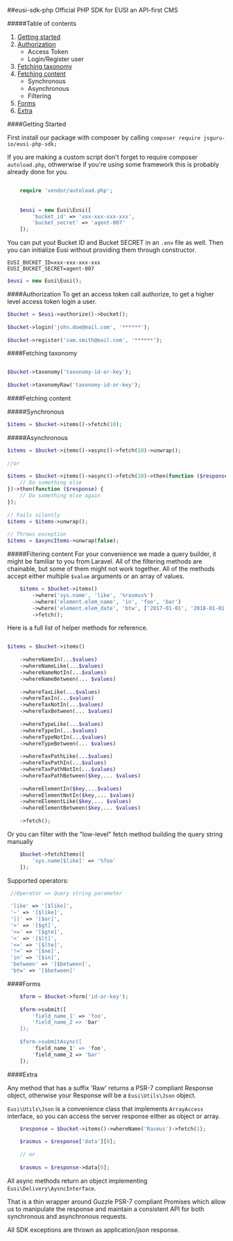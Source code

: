 ##eusi-sdk-php
Official PHP SDK for EUSI an API-first CMS

#####Table of contents
1. [Getting started](https://github.com/jsguru-io/eusi-sdk-php#getting-started)
2. [Authorization](https://github.com/jsguru-io/eusi-sdk-php#authorization)
    * Access Token
    * Login/Register user
3. [Fetching taxonomy](https://github.com/jsguru-io/eusi-sdk-php#taxonomy)
4. [Fetching content](https://github.com/jsguru-io/eusi-sdk-php#content)
    * Synchronous
    * Asynchronous
    * Filtering
5. [Forms](https://github.com/jsguru-io/eusi-sdk-php#forms)
6. [Extra](https://github.com/jsguru-io/eusi-sdk-php#notes) 

####Getting Started

First install our package with composer by calling 
``
    composer require jsguru-io/eusi-php-sdk;
``

If you are making a custom script don't forget to require composer `autoload.php`, othwerwise if you're using some framework this is probably already done for you.
```php

    require 'vendor/autoload.php';
    
    
    $eusi = new Eusi\Eusi([
        'bucket_id' => 'xxx-xxx-xxx-xxx',
        'bucket_secret' => 'agent-007'
    ]);
```

You can put yout Bucket ID and Bucket SECRET in an `.env` file as well. Then you can initialize Eusi without providing them through constructor.

```dotenv
EUSI_BUCKET_ID=xxx-xxx-xxx-xxx
EUSI_BUCKET_SECRET=agent-007
```

```php
$eusi = new Eusi\Eusi();
``` 
####Authorization
To get an access token call authorize, to get a higher level access token login a user.

```php  
$bucket = $eusi->authorize()->bucket();
    
$bucket->login('john.doe@mail.com', '******');
    
$bucket->register('sam.smith@mail.com', '******');
```

####Fetching taxonomy

```php

$bucket->taxonomy('taxonomy-id-or-key');
    
$bucket->taxonomyRaw('taxonomy-id-or-key');

```

####Fetching content

#####Synchronous
```php
$items = $bucket->items()->fetch(10);
```
#####Asynchronous
```php
$items = $bucket->items()->async()->fetch(10)->unwrap();
       
//or
       
$items = $bucket->items()->async()->fetch(10)->then(function ($response) {
    // Do something else
})->then(function ($response) {
    // Do something else again
});
    
// Fails silently
$items = $items->unwrap();
    
// Throws exception
$items = $asyncItems->unwrap(false);
```

#####Filtering content
For your convenience we made a query builder, it might be familiar to you from Laravel. All of the filtering methods are chainable, but some of them might not work together. All of the methods accept either multiple `$value` arguments or an array of values.

```php
    $items = $bucket->items()
        ->where('sys.name', 'like', '%rasmus%')
        ->where('element.elem_name', 'in', 'foo', 'bar')
        ->where('element.elem_date', 'btw', ['2017-01-01', '2018-01-01'])
        ->fetch();
```

Here is a full list of helper methods for reference. 
```php

$items = $bucket->items()
    
    ->whereNameIn(...$values)
    ->whereNameLike(...$values)
    ->whereNameNotIn(...$values)
    ->whereNameBetween(... $values)
     
    ->whereTaxLike(...$values)
    ->whereTaxIn(...$values)
    ->whereTaxNotIn(...$values)
    ->whereTaxBetween(... $values)
     
    ->whereTypeLike(...$values)
    ->whereTypeIn(...$values)
    ->whereTypeNotIn(...$values)
    ->whereTypeBetween(... $values)
          
    ->whereTaxPathLike(...$values)
    ->whereTaxPathIn(...$values)
    ->whereTaxPathNotIn(...$values)
    ->whereTaxPathBetween($key,... $values)
      
    ->whereElementIn($key,...$values)
    ->whereElementNotIn($key,... $values)
    ->whereElementLike($key,... $values)
    ->whereElementBetween($key,... $values)
      
    ->fetch();
```

Or you can filter with the "low-level" fetch method building the query string manually

```php
    $bucket->fetchItems([
        'sys.name[$like]' => '%foo'
    ]);
```

Supported operators:
```php
 //Operator => Query string parameter
    
 'like' => '[$like]',
 '~' => '[$like]',
 '||' => '[$or]',
 '>' => '[$gt]',
 '>=' => '[$gte]',
 '<' => '[$lt]',
 '<=' => '[$lte]',
 '!=' => '[$ne]',
 'in' => '[$in]',
 'between' => '[$between]',
 'btw' => '[$between]'
```
####Forms
```php
    $form = $bucket->form('id-or-key');
    
    $form->submit([
        'field_name_1' => 'foo',
        'field_name_2 => 'bar'
    ]);
    
    $form->submitAsync([
        'field_name_1' => 'foo',
        'field_name_2 => 'bar'
    ]);
```
####Extra

Any method that has a suffix 'Raw' returns a PSR-7 compliant Response object,
otherwise your Response will be a `Eusi\Utils\Json` object. 

`Eusi\Utils\Json` is a convenience class that implements `ArrayAccess` interface, so you can access the server response either as object or array.
```php
    $response = $bucket->items()->whereName('Rasmus')->fetch(1);
    
    $rasmus = $response['data'][0];
    
    // or
    
    $rasmus = $response->data[0];
```

All async methods return an object implementing `Eusi\Delivery\AysncInterface`. 

That is a thin wrapper around Guzzle PSR-7 compliant Promises which allow us to manipulate the response and maintain a consistent API for both synchronous and asynchronous requests. 
 
All SDK exceptions are thrown as application/json response.